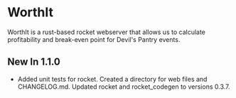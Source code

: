 # WorthIt
WorthIt is a rust-based rocket webserver that allows us to calculate profitability and break-even point for Devil's Pantry events.

## New In 1.1.0
  * Added unit tests for rocket. Created a directory for web files and CHANGELOG.md. Updated rocket and rocket_codegen to versions 0.3.7.